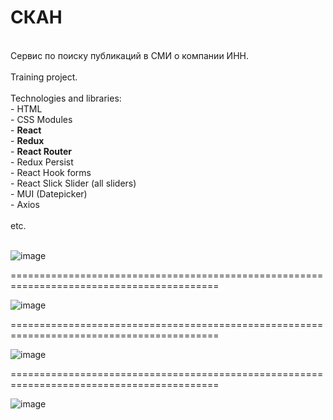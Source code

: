 # СКАН
<br>
Сервис по поиску публикаций в СМИ о компании ИНН.<br>
<br>
Training project.<br>
<br>
Technologies and libraries:<br>
- HTML<br>
- CSS Modules<br>
- <b>React</b><br>
- <b>Redux</b><br>
- <b>React Router</b><br>
- Redux Persist<br>
- React Hook forms<br>
- React Slick Slider (all sliders)<br>
- MUI (Datepicker)<br>
- Axios<br>
<br>
etc.<br>
<br>

![image](https://github.com/alex-sfry/SCAN/assets/114966627/4b8dad72-ceed-477b-935a-707a3006db84)

==========================================================================================

![image](https://github.com/alex-sfry/SCAN/assets/114966627/748b3777-58fc-485e-a418-f179e5e6ca15)

==========================================================================================

![image](https://github.com/alex-sfry/SCAN/assets/114966627/233aa542-13f7-45b7-ab1e-6800063aa94f)

==========================================================================================

![image](https://github.com/alex-sfry/SCAN/assets/114966627/304512e5-de51-4cbc-b669-0caf76826e02)
